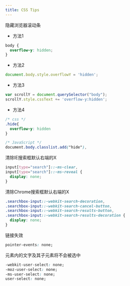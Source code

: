 ```yaml
---
title: CSS Tips
---
```


隐藏浏览器滚动条

- 方法1

```css
body {
  overflow-y: hidden;
}
```

- 方法2

```javascript
document.body.style.overflowY = 'hidden';
```

- 方法3

```javascript
var scrollY = document.querySelector("body");
scrollY.style.cssText += 'overflow-y:hidden';
```

- 方法4

```css
/* css */
.hide{ 
  overflow-y: hidden 
}

/* JavaScript */ 
document.body.classlist.add("hide"),
```


清除IE搜索框默认右端的X

```css
input[type="search"]::-ms-clear,
input[type="search"]::-ms-reveal {
  display: none;
}
```

清除Chrome搜索框默认右端的X
```css
.searchbox-input::-webkit-search-decoration,
.searchbox-input::-webkit-search-cancel-button,
.searchbox-input::-webkit-search-results-button,
.searchbox-input::-webkit-search-results-decoration {
  display: none;
}
```

<!-- more -->

链接失效

```css
pointer-events: none;
```

元素内的文字及其子元素将不会被选中

```css
-webkit-user-select: none;
-moz-user-select: none;
-ms-user-select: none;
user-select: none;
```
